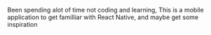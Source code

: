 Been spending alot of time not coding and learning, This is a mobile application to get familliar with React Native, and maybe get some inspiration
